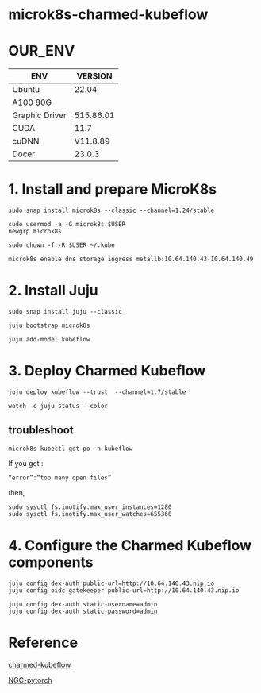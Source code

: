 # microk8s-charmed-kubeflow


# OUR_ENV

|ENV           |VERSION  |
|--------------|---------|
|Ubuntu        |22.04    |
|A100 80G      |         
|Graphic Driver|515.86.01|
|CUDA          |11.7     |
|cuDNN         |V11.8.89 |
|Docer         |23.0.3   |

# 1. Install and prepare MicroK8s

```
sudo snap install microk8s --classic --channel=1.24/stable
```

```
sudo usermod -a -G microk8s $USER
newgrp microk8s
```

```
sudo chown -f -R $USER ~/.kube
```

```
microk8s enable dns storage ingress metallb:10.64.140.43-10.64.140.49
```

# 2. Install Juju

```
sudo snap install juju --classic
```

```
juju bootstrap microk8s
```

```
juju add-model kubeflow
```

# 3. Deploy Charmed Kubeflow

```
juju deploy kubeflow --trust  --channel=1.7/stable
```

```
watch -c juju status --color
```

## troubleshoot
```
microk8s kubectl get po -n kubeflow
```

If you get : 

```
“error”:“too many open files”
```

then,

```
sudo sysctl fs.inotify.max_user_instances=1280
sudo sysctl fs.inotify.max_user_watches=655360
```

# 4. Configure the Charmed Kubeflow components

```
juju config dex-auth public-url=http://10.64.140.43.nip.io
juju config oidc-gatekeeper public-url=http://10.64.140.43.nip.io
```

```
juju config dex-auth static-username=admin
juju config dex-auth static-password=admin
```

# Reference

[charmed-kubeflow](https://charmed-kubeflow.io/docs/get-started-with-charmed-kubeflow)

[NGC-pytorch](https://catalog.ngc.nvidia.com/orgs/nvidia/containers/pytorch/tags)
